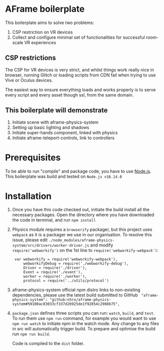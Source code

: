 # AFrame boilerplate

This boilerplate aims to solve two problems:

1. CSP restriction on VR devices
2. Collect and configure minimal set of functionalities for successful room-scale VR experiences

## CSP restrictions
The CSP for VR devices is very strict, and whilst things work really nice in browser, running Glitch or loading scripts from CDN fail when trying to use Vive or Oculus devices.

The easiest way to ensure everything loads and works properly is to serve every script and every asset though ssl, from the same domain.

## This boilerplate will demonstrate

1. Initiate scene with aframe-physics-system
1. Setting up basic lighting and shadows
1. Initiate super-hands component, linked with physics
1. Initiate aframe-teleport-controls, link to controllers

# Prerequisites

To be able to run "compile" and package code, you have to use [Node.js](https://nodejs.dev/). This boilerplate was build and tested on `Node.js v16.14.0`

# Installation

1. Once you have this code checked out, initiate the build install all the necessary packages. Open the directory where you have downloaded the code in terminal, and run `npm install`
1. Physics module requires a `browserify` packager, but this project uses `webpack` as it is a packager we use in our organisation. To resolve this issue, please edit `./node_modules/aframe-physics-system/src/drivers/worker-driver.js` and modify `require('webworkify')` on the 1st line to `require('webworkify-webpack')`:
        
    <!-- language: lang-js -->
        var webworkify = require('webworkify-webpack'),
            webworkifyDebug = require('./webworkify-debug'),
            Driver = require('./driver'),
            Event = require('./event'),
            worker = require('./worker'),
            protocol = require('../utils/protocol')
1. aframe-physics-system official npm distro links to non-existing dependencies, please use the latest build submitted to GitHub ` "aframe-physics-system": "github:n5ro/aframe-physics-system#59100ac83033cf337d26925de1f92854c2988b75",`
1. `package.json` defines three scripts you can run: `watch`, `build`, and `test`. To run them use `npm run` command, for example you would want to use `npm run watch` to initiate npm in the watch mode. Any change to any files in src will automatically trigger build. To prepare and optimise the build run `npm run build`.  

    Code is compiled to the `dist` folder.